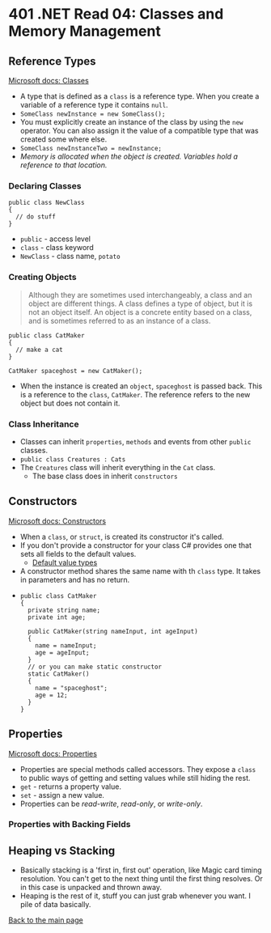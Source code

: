 # 401 .NET Read 04: Classes and Memory Management

## Reference Types
[Microsoft docs: Classes](https://docs.microsoft.com/en-us/dotnet/csharp/programming-guide/classes-and-structs/classes)<br>

+ A type that is defined as a `class` is a reference type.  When you create a variable of a reference type it contains `null`. 
+ `SomeClass newInstance = new SomeClass();`
+ You must explicitly create an instance of the class by using the `new` operator.  You can also assign it the value of a compatible type that was created some where else.
+ `SomeClass newInstanceTwo = newInstance;`
+ *Memory is allocated when the object is created.  Variables hold a reference to that location.*

### Declaring Classes
```
public class NewClass
{
  // do stuff
}
```
+ `public` - access level
+ `class` - class keyword
+ `NewClass` - class name, `potato`

### Creating Objects
> Although they are sometimes used interchangeably, a class and an object are different things. A class defines a type of object, but it is not an object itself. An object is a concrete entity based on a class, and is sometimes referred to as an instance of a class.

```
public class CatMaker 
{
  // make a cat
}

CatMaker spaceghost = new CatMaker();
```
+ When the instance is created an `object`, `spaceghost` is passed back.  This is a reference to the `class`, `CatMaker`. The reference refers to the new object but does not contain it.

### Class Inheritance 
+ Classes can inherit `properties`, `methods` and events from other `public` classes.
+ `public class Creatures : Cats`
+ The `Creatures` class will inherit everything in the `Cat` class.
  + The base class does in inherit `constructors`

## Constructors
[Microsoft docs: Constructors](https://docs.microsoft.com/en-us/dotnet/csharp/programming-guide/classes-and-structs/constructors)<br>

+ When a `class`, or `struct`, is created its constructor it's called.
+ If you don't provide a constructor for your class C# provides one that sets all fields to the default values.
  + [Default value types](https://docs.microsoft.com/en-us/dotnet/csharp/language-reference/builtin-types/default-values)
+ A constructor method shares the same name with th `class` type.  It takes in parameters and has no return.
+ ```
  public class CatMaker
  {
    private string name;
    private int age;

    public CatMaker(string nameInput, int ageInput)
    {
      name = nameInput;
      age = ageInput;
    }
    // or you can make static constructor
    static CatMaker()
    {
      name = "spaceghost";
      age = 12;
    }
  }
  ```
## Properties
[Microsoft docs: Properties](https://docs.microsoft.com/en-us/dotnet/csharp/programming-guide/classes-and-structs/properties)<br>
+ Properties are special methods called accessors.  They expose a `class` to public ways of getting and setting values while still hiding the rest.
+ `get` - returns a property value.
+ `set` - assign a new value.
+ Properties can be *read-write*, *read-only*, or *write-only*.

### Properties with Backing Fields



## Heaping vs Stacking
+ Basically stacking is a 'first in, first out' operation, like Magic card timing resolution.  You can't get to the next thing until the first thing resolves.  Or in this case is unpacked and thrown away.
+ Heaping is the rest of it, stuff you can just grab whenever you want.  I pile of data basically.




[Back to the main page](../README.md) 